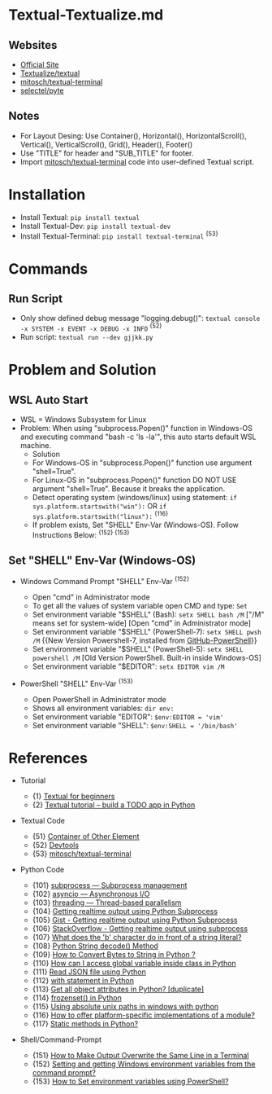 # Textual-Textualize.md

## Websites

* [Official Site](https://textual.textualize.io/)
* [Textualize/textual](https://github.com/Textualize/textual)
* [mitosch/textual-terminal](https://github.com/mitosch/textual-terminal)
* [selectel/pyte](https://github.com/selectel/pyte)

## Notes

* For Layout Desing: Use Container(), Horizontal(), HorizontalScroll(), Vertical(), VerticalScroll(), Grid(), Header(), Footer()
* Use "TITLE" for header and "SUB_TITLE" for footer.
* Import [mitosch/textual-terminal](https://github.com/mitosch/textual-terminal) code into user-defined Textual script.

# Installation

* Install Textual: `pip install textual`
* Install Textual-Dev: `pip install textual-dev`
* Install Textual-Terminal: `pip install textual-terminal` <sup>{53}</sup>

# Commands

## Run Script

* Only show defined debug message "logging.debug()": `textual console -x SYSTEM -x EVENT -x DEBUG -x INFO` <sup>{52}</sup>
* Run script: `textual run --dev gjjkk.py`

# Problem and Solution

## WSL Auto Start

* WSL = Windows Subsystem for Linux
* Problem: When using "subprocess.Popen()" function in Windows-OS and executing command "bash -c 'ls -la'", this auto starts default WSL machine.
  * Solution
  * For Windows-OS in "subprocess.Popen()" function use argument "shell=True".
  * For Linux-OS in "subprocess.Popen()" function DO NOT USE argument "shell=True". Because it breaks the application.
  * Detect operating system (windows/linux) using statement: `if sys.platform.startswith("win"):` OR `if sys.platform.startswith("linux"):` <sup>{116}</sup>
  * If problem exists, Set "SHELL" Env-Var (Windows-OS). Follow Instructions Below: <sup>{152} {153}</sup>

## Set "SHELL" Env-Var (Windows-OS)

* Windows Command Prompt "SHELL" Env-Var <sup>{152}</sup>
  * Open "cmd" in Administrator mode
  * To get all the values of system variable open CMD and type: `Set`
  * Set environment variable "$SHELL" (Bash): `setx SHELL bash /M` ["/M" means set for system-wide] [Open "cmd" in Administrator mode]
  * Set environment variable "$SHELL" (PowerShell-7): `setx SHELL pwsh /M` {{New Version Powershell-7, installed from [GitHub-PowerShell](https://github.com/PowerShell/PowerShell)}}
  * Set environment variable "$SHELL" (PowerShell-5): `setx SHELL powershell /M` [Old Version PowerShell. Built-in inside Windows-OS]
  * Set environment variable "$EDITOR": `setx EDITOR vim /M`

* PowerShell "SHELL" Env-Var <sup>{153}</sup>
  * Open PowerShell in Administrator mode
  * Shows all environment variables: `dir env:`
  * Set environment variable "EDITOR": `$env:EDITOR = 'vim'`
  * Set environment variable "SHELL": `$env:SHELL = '/bin/bash'`

# References

* Tutorial
  * {1} [Textual for beginners](https://mathspp.com/blog/textual-for-beginners)
  * {2} [Textual tutorial – build a TODO app in Python](https://mathspp.com/blog/textual-tutorial-build-a-todo-app-in-python)

* Textual Code
  * {51} [Container of Other Element](https://github.com/Textualize/textual/blob/fb81ee9562b5fa737462dac1f75c61f831ffb1d7/docs/examples/guide/dom4.py#L15)
  * {52} [Devtools](https://textual.textualize.io/guide/devtools/)
  * {53} [mitosch/textual-terminal](https://github.com/mitosch/textual-terminal)

* Python Code
  * {101} [subprocess — Subprocess management](https://docs.python.org/3/library/subprocess.html)
  * {102} [asyncio — Asynchronous I/O](https://docs.python.org/3/library/asyncio.html)
  * {103} [threading — Thread-based parallelism](https://docs.python.org/3/library/threading.html)
  * {104} [Getting realtime output using Python Subprocess](https://www.endpointdev.com/blog/2015/01/getting-realtime-output-using-python/)
  * {105} [Gist - Getting realtime output using Python Subprocess](https://gist.github.com/almoore/c6fd2d041ad4f4bf2719a89c9b454f7e)
  * {106} [StackOverflow - Getting realtime output using subprocess](https://stackoverflow.com/questions/803265/getting-realtime-output-using-subprocess)
  * {107} [What does the 'b' character do in front of a string literal?](https://stackoverflow.com/questions/6269765/what-does-the-b-character-do-in-front-of-a-string-literal)
  * {108} [Python String decode() Method](https://www.tutorialspoint.com/python/string_decode.htm)
  * {109} [How to Convert Bytes to String in Python ?](https://www.geeksforgeeks.org/how-to-convert-bytes-to-string-in-python/)
  * {110} [How can I access global variable inside class in Python](https://stackoverflow.com/questions/10814452/how-can-i-access-global-variable-inside-class-in-python)
  * {111} [Read JSON file using Python](https://www.geeksforgeeks.org/read-json-file-using-python/)
  * {112} [with statement in Python](https://www.geeksforgeeks.org/with-statement-in-python/)
  * {113} [Get all object attributes in Python? [duplicate]](https://stackoverflow.com/questions/6886493/get-all-object-attributes-in-python)
  * {114} [frozenset() in Python](https://www.geeksforgeeks.org/frozenset-in-python/)
  * {115} [Using absolute unix paths in windows with python](https://stackoverflow.com/questions/13162372/using-absolute-unix-paths-in-windows-with-python)
  * {116} [How to offer platform-specific implementations of a module?](https://stackoverflow.com/questions/791098/how-to-offer-platform-specific-implementations-of-a-module)
  * {117} [Static methods in Python?](https://stackoverflow.com/questions/735975/static-methods-in-python)

* Shell/Command-Prompt
  * {151} [How to Make Output Overwrite the Same Line in a Terminal](https://www.baeldung.com/linux/echo-printf-overwrite-terminal-line)
  * {152} [Setting and getting Windows environment variables from the command prompt?](https://superuser.com/questions/79612/setting-and-getting-windows-environment-variables-from-the-command-prompt)
  * {153} [How to Set environment variables using PowerShell?](https://www.tutorialspoint.com/how-to-set-environment-variables-using-powershell)
